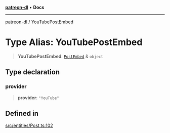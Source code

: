 [**patreon-dl**](../README.md) • **Docs**

***

[patreon-dl](../README.md) / YouTubePostEmbed

# Type Alias: YouTubePostEmbed

> **YouTubePostEmbed**: [`PostEmbed`](../interfaces/PostEmbed.md) & `object`

## Type declaration

### provider

> **provider**: `"YouTube"`

## Defined in

[src/entities/Post.ts:102](https://github.com/patrickkfkan/patreon-dl/blob/7c1cd2021db5cdb3733758940f1bc6aab660b08d/src/entities/Post.ts#L102)
